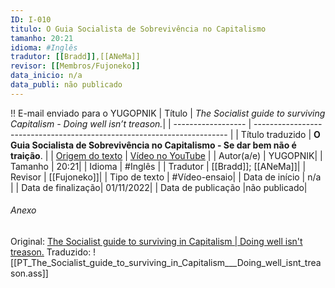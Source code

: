 ```yaml
---
ID: I-010
titulo: O Guia Socialista de Sobrevivência no Capitalismo
tamanho: 20:21
idioma: #Inglês 
tradutor: [[Bradd]],[[ANeMa]]
revisor: [[Membros/Fujoneko]]
data_inicio: n/a
data_publi: não publicado
---
```

!! E-mail enviado para o YUGOPNIK
| Título             | *The Socialist guide to surviving Capitalism - Doing well isn’t treason.*|
| ------------------ | ----------------------------------------------------------------------- |
| Título traduzido   | **O Guia Socialista de Sobrevivência no Capitalismo - Se dar bem não é traição**. |
| [Origem do texto](hhttps://youtu.be/MlP0nvJSshU)  | [Vídeo no YouTube](https://youtu.be/MlP0nvJSshU)    |
| Autor(a/e)         | YUGOPNIK|
| Tamanho            | 20:21|
| Idioma             | #Inglês |
| Tradutor           | [[Bradd]]; [[ANeMa]]|
| Revisor            | [[Fujoneko]]|
| Tipo de texto      | #Vídeo-ensaio|
| Data de início     | n/a |
| Data de finalização| 01/11/2022|
| Data de publicação |não publicado|

###### Anexo
Original: [The Socialist guide to surviving in Capitalism | Doing well isn't treason.](https://youtu.be/MlP0nvJSshU)
Traduzido: 
![[PT_The_Socialist_guide_to_surviving_in_Capitalism___Doing_well_isnt_treason.ass]]
